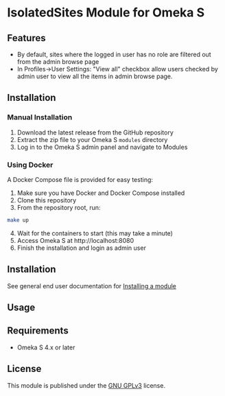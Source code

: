 # IsolatedSites Module for Omeka S


## Features
- By default, sites where the logged in user has no role are filtered out from the admin browse page  
- In Profiles->User Settings: "View all" checkbox allow users checked by admin user to view all the items in admin browse page.


## Installation

### Manual Installation

1. Download the latest release from the GitHub repository
2. Extract the zip file to your Omeka S `modules` directory
3. Log in to the Omeka S admin panel and navigate to Modules

### Using Docker

A Docker Compose file is provided for easy testing:

1. Make sure you have Docker and Docker Compose installed
2. Clone this repository
3. From the repository root, run:

```bash
make up
```

4. Wait for the containers to start (this may take a minute)
5. Access Omeka S at http://localhost:8080
6. Finish the installation and login as admin user

## Installation

See general end user documentation for [Installing a module](http://omeka.org/s/docs/user-manual/modules/#installing-modules)

## Usage



## Requirements

- Omeka S 4.x or later

## License

This module is published under the [GNU GPLv3](LICENSE) license.


